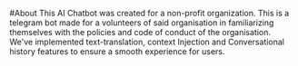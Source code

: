 #About
This AI Chatbot was created for a non-profit organization. This is a telegram bot made for a volunteers of said organisation in familiarizing themselves with the policies and code of conduct of the organisation.
We've implemented text-translation, context Injection and Conversational history features to ensure a smooth experience for users.
